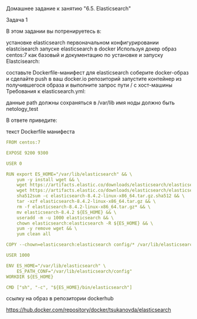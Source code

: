 Домашнее задание к занятию "6.5. Elasticsearch"

Задача 1

В этом задании вы потренируетесь в:

установке elasticsearch
первоначальном конфигурировании elastcisearch
запуске elasticsearch в docker
Используя докер образ centos:7 как базовый и документацию по установке и запуску Elastcisearch:

составьте Dockerfile-манифест для elasticsearch
соберите docker-образ и сделайте push в ваш docker.io репозиторий
запустите контейнер из получившегося образа и выполните запрос пути / c хост-машины
Требования к elasticsearch.yml:

данные path должны сохраняться в /var/lib
имя ноды должно быть netology_test

В ответе приведите:

текст Dockerfile манифеста
```yml
FROM centos:7

EXPOSE 9200 9300

USER 0

RUN export ES_HOME="/var/lib/elasticsearch" && \
    yum -y install wget && \
    wget https://artifacts.elastic.co/downloads/elasticsearch/elasticsearch-8.4.2-linux-x86_64.tar.gz && \
    wget https://artifacts.elastic.co/downloads/elasticsearch/elasticsearch-8.4.2-linux-x86_64.tar.gz.sha512 && \
    sha512sum -c elasticsearch-8.4.2-linux-x86_64.tar.gz.sha512 && \
    tar -xzf elasticsearch-8.4.2-linux-x86_64.tar.gz && \
    rm -f elasticsearch-8.4.2-linux-x86_64.tar.gz* && \
    mv elasticsearch-8.4.2 ${ES_HOME} && \
    useradd -m -u 1000 elasticsearch && \
    chown elasticsearch:elasticsearch -R ${ES_HOME} && \
    yum -y remove wget && \
    yum clean all

COPY --chown=elasticsearch:elasticsearch config/* /var/lib/elasticsearch/config/

USER 1000

ENV ES_HOME="/var/lib/elasticsearch" \
    ES_PATH_CONF="/var/lib/elasticsearch/config"
WORKDIR ${ES_HOME}

CMD ["sh", "-c", "${ES_HOME}/bin/elasticsearch"]
```
ссылку на образ в репозитории dockerhub

https://hub.docker.com/repository/docker/tsukanovda/elasticsearch

